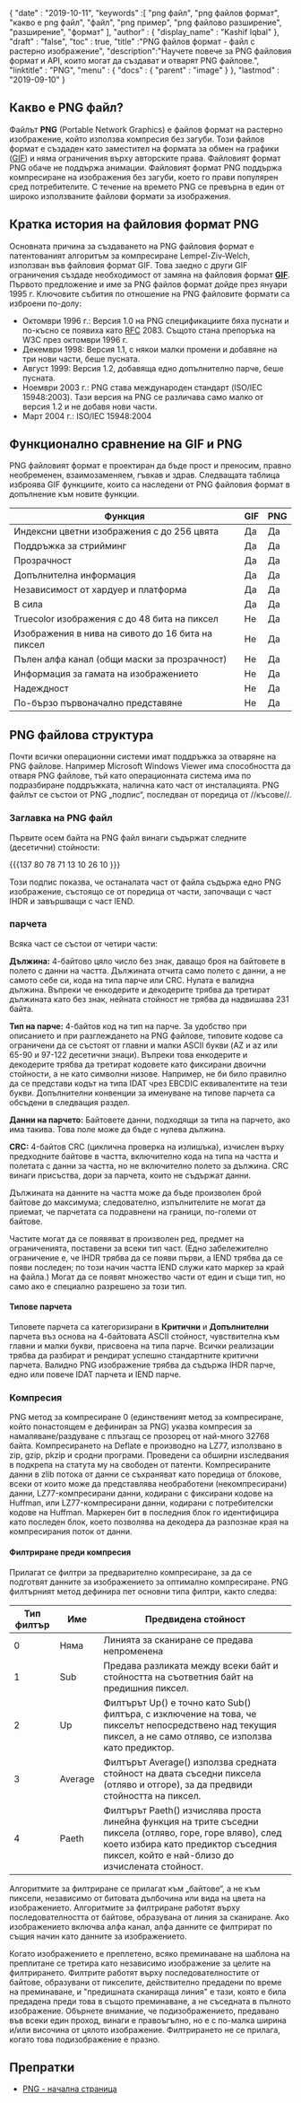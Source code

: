 {
  "date" : "2019-10-11",
  "keywords" :[ "png файл", "png файлов формат", "какво е png файл", "файл", "png пример", "png файлово разширение", "разширение", "формат" ],
  "author" : {
    "display_name" : "Kashif Iqbal"
},
  "draft" : "false",
  "toc" : true,
  "title" :"PNG файлов формат - файл с растерно изображение",
  "description":"Научете повече за PNG файловия формат и API, които могат да създават и отварят PNG файлове.",
  "linktitle" : "PNG",
  "menu" : {
    "docs" : {
      "parent" : "image"
}
},
  "lastmod" : "2019-09-10"
}

## Какво е PNG файл?

Файлът **PNG** (Portable Network Graphics) е файлов формат на растерно изображение, който използва компресия без загуби. Този файлов формат е създаден като заместител на формата за обмен на графики ([GIF](/bg/image/gif/)) и няма ограничения върху авторските права. Файловият формат PNG обаче не поддържа анимации. Файловият формат PNG поддържа компресиране на изображения без загуби, което го прави популярен сред потребителите. С течение на времето PNG се превърна в един от широко използваните файлови формати за изображения.

## Кратка история на файловия формат PNG

Основната причина за създаването на PNG файловия формат е патентованият алгоритъм за компресиране Lempel-Ziv-Welch, използван във файловия формат GIF. Това заедно с други GIF ограничения създаде необходимост от замяна на файловия формат [**GIF**](/bg/image/gif/). Първото предложение и име за PNG файлов формат дойде през януари 1995 г. Ключовите събития по отношение на PNG файловите формати са изброени по-долу:

* Октомври 1996 г.: Версия 1.0 на PNG спецификациите бяха пуснати и по-късно се появиха като [RFC](https://en.wikipedia.org/wiki/Request_for_Comments) 2083. Същото стана препоръка на W3C през октомври 1996 г.
* Декември 1998: Версия 1.1, с някои малки промени и добавяне на три нови части, беше пусната.
* Август 1999: Версия 1.2, добавяща едно допълнително парче, беше пусната.
* Ноември 2003 г.: PNG става международен стандарт (ISO/IEC 15948:2003). Тази версия на PNG се различава само малко от версия 1.2 и не добавя нови части.
* Март 2004 г.: ISO/IEC 15948:2004

## Функционално сравнение на GIF и PNG

PNG файловият формат е проектиран да бъде прост и преносим, правно необременен, взаимозаменяем, гъвкав и здрав. Следващата таблица изброява GIF функциите, които са наследени от PNG файловия формат в допълнение към новите функции.

|Функция|GIF|PNG|
---|---|---|
|Индексни цветни изображения с до 256 цвята|Да|Да|
|Поддръжка за стрийминг|Да|Да|
|Прозрачност|Да|Да|
|Допълнителна информация|Да|Да|
|Независимост от хардуер и платформа|Да|Да|
|В сила|Да|Да|
|Truecolor изображения с до 48 бита на пиксел|Не|Да|
|Изображения в нива на сивото до 16 бита на пиксел|Не|Да|
|Пълен алфа канал (общи маски за прозрачност)|Не|Да|
|Информация за гамата на изображението|Не|Да|
|Надеждност|Не|Да|
|По-бързо първоначално представяне|Не|Да|

## PNG файлова структура

Почти всички операционни системи имат поддръжка за отваряне на PNG файлове. Например Microsoft Windows Viewer има способността да отваря PNG файлове, тъй като операционната система има по подразбиране поддръжката, налична като част от инсталацията. PNG файлът се състои от PNG „подпис“, последван от поредица от //късове//.

### Заглавка на PNG файл

Първите осем байта на PNG файл винаги съдържат следните (десетични) стойности:

{{{137 80 78 71 13 10 26 10 }}}

Този подпис показва, че останалата част от файла съдържа едно PNG изображение, състоящо се от поредица от части, започващи с част IHDR и завършващи с част IEND.

### парчета ###

Всяка част се състои от четири части:

**Дължина:** 4-байтово цяло число без знак, даващо броя на байтовете в полето с данни на частта. Дължината отчита само полето с данни, а не самото себе си, кода на типа парче или CRC. Нулата е валидна дължина. Въпреки че енкодерите и декодерите трябва да третират дължината като без знак, нейната стойност не трябва да надвишава 231 байта.

**Тип на парче:** 4-байтов код на тип на парче. За удобство при описанието и при разглеждането на PNG файлове, типовите кодове са ограничени да се състоят от главни и малки ASCII букви (AZ и az или 65-90 и 97-122 десетични знаци). Въпреки това енкодерите и декодерите трябва да третират кодовете като фиксирани двоични стойности, а не като символни низове. Например, не би било правилно да се представи кодът на типа IDAT чрез EBCDIC еквивалентите на тези букви. Допълнителни конвенции за именуване на типове парчета са обсъдени в следващия раздел.

**Данни на парчето:** Байтовете данни, подходящи за типа на парчето, ако има такива. Това поле може да бъде с нулева дължина.

**CRC:** 4-байтов CRC (циклична проверка на излишъка), изчислен върху предходните байтове в частта, включително кода на типа на частта и полетата с данни за частта, но не включително полето за дължина. CRC винаги присъства, дори за парчета, които не съдържат данни.

Дължината на данните на частта може да бъде произволен брой байтове до максимума; следователно, изпълнителите не могат да приемат, че парчетата са подравнени на граници, по-големи от байтове.

Частите могат да се появяват в произволен ред, предмет на ограниченията, поставени за всеки тип част. (Едно забележително ограничение е, че IHDR трябва да се появи първи, а IEND трябва да се появи последен; по този начин частта IEND служи като маркер за край на файла.) Могат да се появят множество части от един и същи тип, но само ако е специално разрешено за този тип.

#### Типове парчета

Типовете парчета са категоризирани в **Критични** и **Допълнителни** парчета въз основа на 4-байтовата ASCII стойност, чувствителна към главни и малки букви, присвоена на типа парче. Всички реализации трябва да разбират и рендират успешно стандартните критични парчета. Валидно PNG изображение трябва да съдържа IHDR парче, едно или повече IDAT парчета и IEND парче.

### Компресия

PNG метод за компресиране 0 (единственият метод за компресиране, който понастоящем е дефиниран за PNG) указва компресия за намаляване/раздуване с плъзгащ се прозорец от най-много 32768 байта. Компресирането на Deflate е производно на LZ77, използвано в zip, gzip, pkzip и сродни програми. Проведени са обширни изследвания в подкрепа на статута му на свободен от патенти. Компресираните данни в zlib потока от данни се съхраняват като поредица от блокове, всеки от които може да представлява необработени (некомпресирани) данни, LZ77-компресирани данни, кодирани с фиксирани кодове на Huffman, или LZ77-компресирани данни, кодирани с потребителски кодове на Huffman. Маркерен бит в последния блок го идентифицира като последен блок, което позволява на декодера да разпознае края на компресирания поток от данни.

#### Филтриране преди компресия

Прилагат се филтри за предварително компресиране, за да се подготвят данните за изображението за оптимално компресиране. PNG филтърният метод дефинира пет основни типа филтри, както следва:

|Тип филтър|Име|Предвидена стойност|
---|---|---|
|0|Няма|Линията за сканиране се предава непроменена|
|1|Sub|Предава разликата между всеки байт и стойността на съответния байт на предишния пиксел.|
|2|Up|Филтърът Up() е точно като Sub() филтъра, с изключение на това, че пикселът непосредствено над текущия пиксел, а не само отляво, се използва като предиктор.|
|3|Average|Филтърът Average() използва средната стойност на двата съседни пиксела (отляво и отгоре), за да предвиди стойността на пиксел.|
|4|Paeth|Филтърът Paeth() изчислява проста линейна функция на трите съседни пиксела (отляво, горе, горе вляво), след което избира като предиктор съседния пиксел, който е най-близо до изчислената стойност.|

Алгоритмите за филтриране се прилагат към „байтове“, а не към пиксели, независимо от битовата дълбочина или вида на цвета на изображението. Алгоритмите за филтриране работят върху последователността от байтове, образувана от линия за сканиране. Ако изображението включва алфа канал, алфа данните се филтрират по същия начин като данните за изображението.

Когато изображението е преплетено, всяко преминаване на шаблона на преплитане се третира като независимо изображение за целите на филтрирането. Филтрите работят върху последователностите от байтове, образувани от пикселите, действително предадени по време на преминаване, и "предишната сканираща линия" е тази, която е била предадена преди това в същото преминаване, а не съседната в пълното изображение. Обърнете внимание, че подизображението, предавано във всеки един проход, винаги е правоъгълно, но е с по-малка ширина и/или височина от цялото изображение. Филтрирането не се прилага, когато това подизображение е празно.

## Препратки ##

* [PNG - начална страница](http://www.libpng.org/pub/png/)

